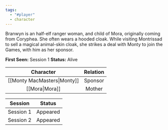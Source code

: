 ```yaml
---
tags:
  - "#player"
  - character
---
```

Branwyn is an half-elf ranger woman, and child of Mora, originally coming from Coryphea. She often wears a hooded cloak. While visiting Montrissad to sell a magical animal-skin cloak, she strikes a deal with Monty to join the Games, with him as her sponsor.

**First Seen:** Session 1
**Status:** Alive

| Character | Relation |
| :--: | :--: |
| [[Monty MacMasters\|Monty]] | Sponsor |
| [[Mora\|Mora]] | Mother |

| Session | Status |
| :--: | :--: |
| Session 1 | Appeared |
| Session 2 | Appeared |
